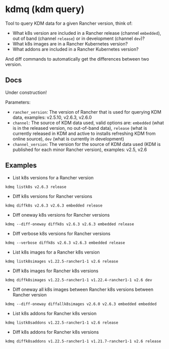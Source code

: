 # kdmq (kdm query)

Tool to query KDM data for a given Rancher version, think of:

- What k8s version are included in a Rancher release (channel `embedded`), out of band (channel `release`) or in development (channel `dev`)?
- What k8s images are in a Rancher Kubernetes version?
- What addons are included in a Rancher Kubernetes version?

And diff commands to automatically get the differences between two version.

## Docs

Under construction!

Parameters:

- `rancher_version`: The version of Rancher that is used for querying KDM data, examples: v2.5.10, v2.6.3, v2.6.0
- `channel`: The source of KDM data used, valid options are: `embedded` (what is in the released version, no out-of-band data), `release` (what is currently released in KDM and active to installs refreshing KDM from online source), `dev` (what is currently in development)
- `channel_version`: The version for the source of KDM data used (KDM is published for each minor Rancher version), examples: v2.5, v2.6

## Examples

* List k8s versions for a Rancher version

```
kdmq listk8s v2.6.3 release
```

* Diff k8s versions for Rancher versions

```
kdmq diffk8s v2.6.3 v2.6.3 embedded release
```

* Diff oneway k8s versions for Rancher versions

```
kdmq --diff-oneway diffk8s v2.6.3 v2.6.3 embedded release
```

* Diff verbose k8s versions for Rancher versions

```
kdmq --verbose diffk8s v2.6.3 v2.6.3 embedded release
```

* List k8s images for a Rancher k8s version

```
kdmq listk8simages v1.22.5-rancher1-1 v2.6 release
```

* Diff k8s images for Rancher k8s versions

```
kdmq diffk8simages v1.22.5-rancher1-1 v1.22.4-rancher1-1 v2.6 dev
```

* Diff oneway all k8s images between Rancher k8s versions between Rancher version

```
kdmq --diff-oneway diffallk8simages v2.6.0 v2.6.3 embedded embedded
```

* List k8s addons for Rancher k8s version

```
kdmq listk8saddons v1.22.5-rancher1-1 v2.6 release
```

* Diff k8s addons for Rancher k8s versions

```
kdmq diffk8saddons v1.22.5-rancher1-1 v1.21.7-rancher1-1 v2.6 release
```
